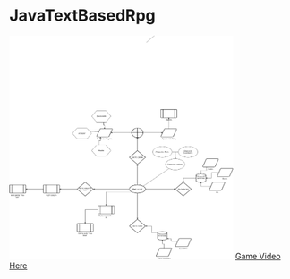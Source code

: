 # JavaTextBasedRpg
<img src="Java Project.jpg" height = "400" width= "400">
<a href = "https://www.youtube.com/watch?v=Eq3dSldrgf4">Game Video Here</a>
